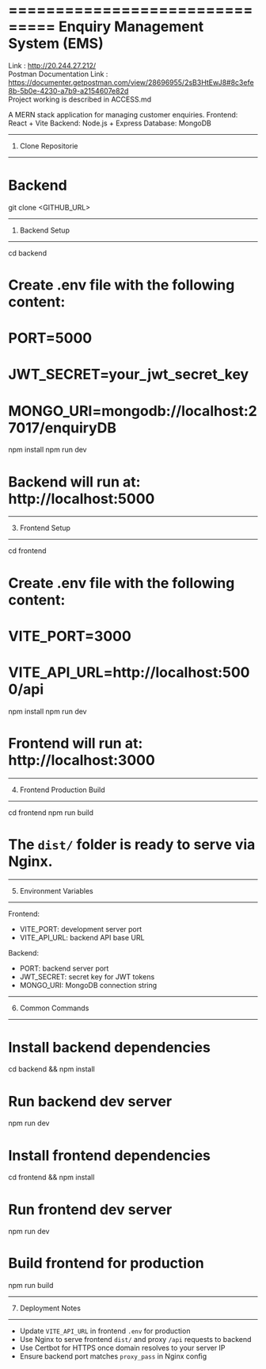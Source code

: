 ===============================
Enquiry Management System (EMS)
===============================

Link : http://20.244.27.212/  
Postman Documentation Link : https://documenter.getpostman.com/view/28696955/2sB3HtEwJ8#8c3efe8b-5b0e-4230-a7b9-a2154607e82d  
Project working is described in ACCESS.md  

A MERN stack application for managing customer enquiries.
Frontend: React + Vite
Backend: Node.js + Express
Database: MongoDB

-------------------------------
1. Clone Repositorie
-------------------------------

# Backend
git clone <GITHUB_URL>

-------------------------------
1. Backend Setup
-------------------------------

cd backend

# Create .env file with the following content:
# PORT=5000
# JWT_SECRET=your_jwt_secret_key
# MONGO_URI=mongodb://localhost:27017/enquiryDB

npm install
npm run dev

# Backend will run at: http://localhost:5000

-------------------------------
3. Frontend Setup
-------------------------------

cd frontend

# Create .env file with the following content:
# VITE_PORT=3000
# VITE_API_URL=http://localhost:5000/api

npm install
npm run dev

# Frontend will run at: http://localhost:3000

-------------------------------
4. Frontend Production Build
-------------------------------

cd frontend
npm run build

# The `dist/` folder is ready to serve via Nginx.

-------------------------------
5. Environment Variables
-------------------------------

Frontend:
  - VITE_PORT: development server port
  - VITE_API_URL: backend API base URL

Backend:
  - PORT: backend server port
  - JWT_SECRET: secret key for JWT tokens
  - MONGO_URI: MongoDB connection string

-------------------------------
6. Common Commands
-------------------------------

# Install backend dependencies
cd backend && npm install

# Run backend dev server
npm run dev

# Install frontend dependencies
cd frontend && npm install

# Run frontend dev server
npm run dev

# Build frontend for production
npm run build

-------------------------------
7. Deployment Notes
-------------------------------

- Update `VITE_API_URL` in frontend `.env` for production
- Use Nginx to serve frontend `dist/` and proxy `/api` requests to backend
- Use Certbot for HTTPS once domain resolves to your server IP
- Ensure backend port matches `proxy_pass` in Nginx config
